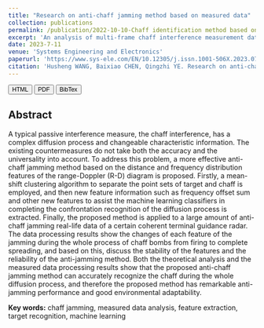 ```yaml
---
title: "Research on anti-chaff jamming method based on measured data"
collection: publications
permalink: /publication/2022-10-10-Chaff identification method based on Range-Doppler imaging feature
excerpt: 'An analysis of multi-frame chaff interference measurement data and application of chaff identification methods.'
date: 2023-7-11
venue: 'Systems Engineering and Electronics'
paperurl: 'https://www.sys-ele.com/EN/10.12305/j.issn.1001-506X.2023.07.11'
citation: 'Husheng WANG, Baixiao CHEN, Qingzhi YE. Research on anti-chaff jamming method based on measured data[J]. Systems Engineering and Electronics, 2023, 45(7): 2010-2021.'
---
```

<style> div.a { line-height: 68%; margin-bottom: -10px;} </style> 
<a href='https://www.sys-ele.com/article/2023/1001-506X/20230711.shtml' target="_blank"><button style="font-size:12px"><i class="fa-sharp fa-solid fa-file-lines"></i> HTML</button></a>
<a href='https://www.sys-ele.com/EN/PDF/10.12305/j.issn.1001-506X.2023.07.11?token=ddeaec0bb89c425c858f2008aa39d06e' target="_blank"><button style="font-size:12px"><i class="fa fa-file-pdf"></i> PDF</button></a>
<a href='http://HuShengW.github.io/files/Research on anti-chaff jamming method based on measured data.txt' target="_blank"><button style="font-size:12px"><i class="fa fa-book"></i> BibTex</button></a> <br>
## Abstract
A typical passive interference measure, the chaff interference, has a complex diffusion process and changeable characteristic information. The existing countermeasures do not take both the accuracy and the universality into account. To address this problem, a more effective anti-chaff jamming method based on the distance and frequency distribution features of the range-Doppler (R-D) diagram is proposed. Firstly, a mean-shift clustering algorithm to separate the point sets of target and chaff is employed, and then new feature information such as frequency offset sum and other new features to assist the machine learning classifiers in completing the confrontation recognition of the diffusion process is extracted. Finally, the proposed method is applied to a large amount of anti-chaff jamming real-life data of a certain coherent terminal guidance radar. The data processing results show the changes of each feature of the jamming during the whole process of chaff bombs from firing to complete spreading, and based on this, discuss the stability of the features and the reliability of the anti-jamming method. Both the theoretical analysis and the measured data processing results show that the proposed anti-chaff jamming method can accurately recognize the chaff during the whole diffusion process, and therefore the proposed method has remarkable anti-jamming performance and good environmental adaptability.

**Key words:** chaff jamming, measured data analysis, feature extraction, target recognition, machine learning</b>
